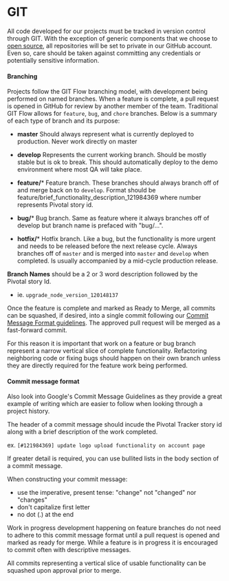 GIT
==

All code developed for our projects must be tracked in version control through
GIT. With the exception of generic components that we choose to
[open source](./OPEN_SOURCE.md), all repositories will be set to private in our
GitHub account. Even so, care should be taken against committing any credentials
or potentially sensitive information.

#### Branching

Projects follow the GIT Flow branching model, with development being performed
on named branches. When a feature is complete, a pull request is opened in
GitHub for review by another member of the team. Traditional GIT Flow allows for
`feature`, `bug`, and `chore` branches. Below is a summary of each type of
branch and its purpose:

* **master** Should always represent what is currently deployed to production.
Never work directly on master

* **develop** Represents the current working branch. Should be mostly stable but
is ok to break. This should automatically deploy to the demo environment where
most QA will take place.

* **feature/*** Feature branch. These branches should always branch off of and
merge back on to `develop`. Format should be
feature/brief_functionality_description_121984369 where number represents
Pivotal story id.

* **bug/*** Bug branch. Same as feature where it always branches off of develop
but branch name is prefaced with "bug/...".

* **hotfix/*** Hotfix branch. Like a bug, but the functionality is more urgent
and needs to be released before the next release cycle. Always branches off of
`master` and is merged into `master` and `develop` when completed. Is usually
accompanied by a mid-cycle production release.

**Branch Names** should be a 2 or 3 word description followed by the Pivotal story Id.
- ie. `upgrade_node_version_120148137`

Once the feature is complete and marked as Ready to Merge, all commits can be
squashed, if desired, into a single commit following our
[Commit Message Format guidelines](#commit-message-format). The
approved pull request will be merged as a fast-forward commit.

For this reason it is important that work on a feature or bug branch represent a
narrow vertical slice of complete functionality. Refactoring neighboring code or
fixing bugs should happen on their own branch unless they are directly required
for the feature work being performed.

#### Commit message format

Also look into Google's Commit Message Guidelines as they provide a great
example of writing which are easier to follow when looking through a project
history.

The header of a commit message should incude the Pivotal Tracker story id along
with a brief description of the work completed.

ex. `[#121984369] update logo upload functionality on account page`

If greater detail is required, you can use bullited lists in the body section of
a commit message.

When constructing your commit message:
* use the imperative, present tense: "change" not "changed" nor "changes"
* don't capitalize first letter
* no dot (.) at the end

Work in progress development happening on feature branches do not need to adhere
to this commit message format until a pull request is opened and marked as
ready for merge. While a feature is in progress it is encouraged to commit often
with descriptive messages.

All commits representing a vertical slice of usable functionality can be
squashed upon approval prior to merge.
